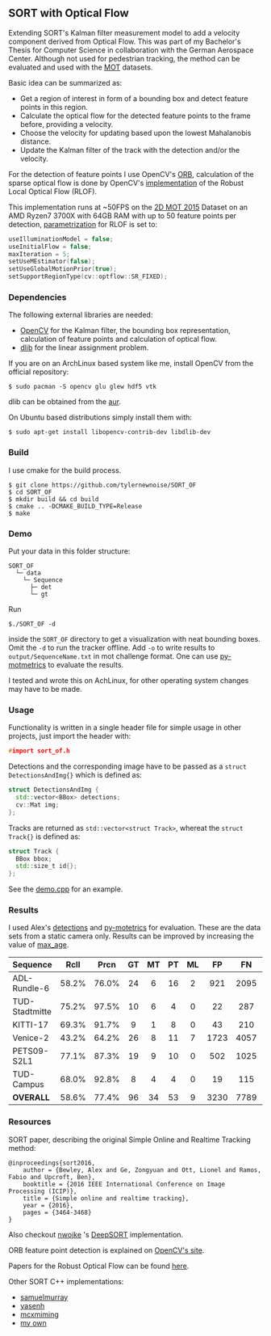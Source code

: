 ## SORT with Optical Flow

Extending SORT's Kalman filter measurement model to add a velocity component 
derived from Optical Flow. This was part of my Bachelor's Thesis for Computer
Science in collaboration with the German Aerospace Center. Although not used for
pedestrian tracking, the method can be evaluated and used with the 
[MOT](https://motchallenge.net) datasets.

Basic idea can be summarized as:
- Get a region of interest in form of a bounding box and detect feature points
  in this region.
- Calculate the optical flow for the detected feature points to the frame 
  before, providing a velocity.
- Choose the velocity for updating based upon the lowest Mahalanobis distance.
- Update the Kalman filter of the track with the detection and/or the velocity.

For the detection of feature points I use OpenCV's 
[ORB](https://docs.opencv.org/4.5.0/db/d95/classcv_1_1ORB.html), calculation of
the sparse optical flow is done by OpenCV's 
[implementation](https://docs.opencv.org/4.5.0/d2/d84/group__optflow.html#ga32ba4b0f6a21684d99d45f6bc470f480)
of the Robust Local Optical Flow (RLOF).

This implementation runs at ~50FPS on the
[2D MOT 2015](https://motchallenge.net/data/2D_MOT_2015/) Dataset on an AMD 
Ryzen7 3700X with 64GB RAM with up to 50 feature points per detection,
[parametrization](https://docs.opencv.org/4.5.0/d4/d91/classcv_1_1optflow_1_1RLOFOpticalFlowParameter.html)
for RLOF is set to:
```C++
useIlluminationModel = false;
useInitialFlow = false;
maxIteration = 5;
setUseMEstimator(false);
setUseGlobalMotionPrior(true);
setSupportRegionType(cv::optflow::SR_FIXED);
```

### Dependencies

The following external libraries are needed:
- [OpenCV](https://www.opencv.org) for the Kalman filter, the bounding box 
  representation, calculation of feature points and calculation of optical 
  flow.
- [dlib](http://www.dlib.net) for the linear assignment problem.

If you are on an ArchLinux based system like me, install OpenCV from the
official repository:
```
$ sudo pacman -S opencv glu glew hdf5 vtk
```
dlib can be obtained from the [aur](https://aur.archlinux.org/packages/dlib/).

On Ubuntu based distributions simply install them with:
```
$ sudo apt-get install libopencv-contrib-dev libdlib-dev
```

### Build

I use cmake for the build process.

```
$ git clone https://github.com/tylernewnoise/SORT_OF
$ cd SORT_OF
$ mkdir build && cd build
$ cmake .. -DCMAKE_BUILD_TYPE=Release
$ make
```

### Demo

Put your data in this folder structure:
```
SORT_OF
  └─ data
    └─ Sequence
      ├─ det
      └─ gt
```
Run
```
$./SORT_OF -d
```
inside the ``SORT_OF`` directory to get a visualization with neat bounding 
boxes. Omit the ``-d`` to run the tracker offline. Add ``-o`` to write results
to ``output/SequenceName.txt`` in mot challenge format. One can use 
[py-motmetrics](https://github.com/cheind/py-motmetrics) to evaluate the 
results.

I tested and wrote this on AchLinux, for other operating system changes may
have to be made.

### Usage

Functionality is written in a single header file for simple usage in other 
projects, just import the header with:
```C++
#import sort_of.h

```
Detections and the corresponding image have to be passed as a 
``struct DetectionsAndImg{}`` which is defined as:
```c++
struct DetectionsAndImg {
  std::vector<BBox> detections;
  cv::Mat img;
};
```
Tracks are returned as ``std::vector<struct Track>``, whereat the 
``struct Track{}`` is defined as:
```c++
struct Track {
  BBox bbox;
  std::size_t id{};
};
```
See the 
[demo.cpp](https://github.com/tylernewnoise/SORT_with_Optical_Flow/blob/main/src/demo.cpp#L133)
for an example.

### Results

I used Alex's [detections](https://github.com/abewley/sort/tree/master/data/train)
and [py-motetrics](https://github.com/cheind/py-motmetrics) for evaluation.
These are the data sets from a static camera only. Results can be improved by
increasing the value of 
[max_age](https://github.com/tylernewnoise/SORT_with_Optical_Flow/blob/main/src/demo.cpp#L129).

Sequence       | Rcll  |  Prcn |  GT |  MT | PT |   ML |   FP |   FN | IDs |   FM | MOTA  |  MOTP
-------------- |:-----:|:-----:|:---:|:---:|:---:|:---:|:----:|:----:|:---:|:----:|:-----:|:------
ADL-Rundle-6   | 58.2% | 76.0% |  24 |   6 |  16 |   2 |  921 | 2095 |  67 |  102 | 38.5% | 74.7%
TUD-Stadtmitte | 75.2% | 97.5% |  10 |   6 |   4 |   0 |   22 |  287 |  10 |   16 | 72.4% | 75.3%
KITTI-17       | 69.3% | 91.7% |   9 |   1 |   8 |   0 |   43 |  210 |   8 |   17 | 61.8% | 71.8%
Venice-2       | 43.2% | 64.2% |  26 |   8 |  11 |   7 | 1723 | 4057 |  61 |  115 | 18.2% | 73.6%
PETS09-S2L1    | 77.1% | 87.3% |  19 |   9 |  10 |   0 |  502 | 1025 |  96 |  184 | 63.7% | 67.8%
TUD-Campus     | 68.0% | 92.8% |   8 |   4 |   4 |   0 |   19 |  115 |   5 |   13 | 61.3% | 73.6%
**OVERALL**    | 58.6% | 77.4% |  96 |  34 |  53 |   9 | 3230 | 7789 | 247 |  447 | 40.2% | 72.1%

### Resources

SORT paper, describing the original Simple Online and Realtime Tracking method:

```
@inproceedings{sort2016,
    author = {Bewley, Alex and Ge, Zongyuan and Ott, Lionel and Ramos, Fabio and Upcroft, Ben},
    booktitle = {2016 IEEE International Conference on Image Processing (ICIP)},
    title = {Simple online and realtime tracking},
    year = {2016},
    pages = {3464-3468}
}
```
Also checkout [nwojke](https://github.com/nwojke) 's
[DeepSORT](https://github.com/nwojke/deepsort) implementation.

ORB feature point detection is explained on 
[OpenCV's site](https://docs.opencv.org/4.5.0/d1/d89/tutorial_py_orb.html).

Papers for the Robust Optical Flow can be found 
[here](https://www.nue.tu-berlin.de/menue/forschung/forschungsgebiete/multimedia_analyse_und_verarbeitung/rlof00/).

Other SORT C++ implementations:
- [samuelmurray](https://github.com/samuelmurray/tracking-by-detection)
- [yasenh](https://github.com/yasenh/sort-cpp)
- [mcxmiming](https://github.com/mcximing/sort-cpp)
- [my own](https://github.com/tylernewnoise/sort_in_cpp)
